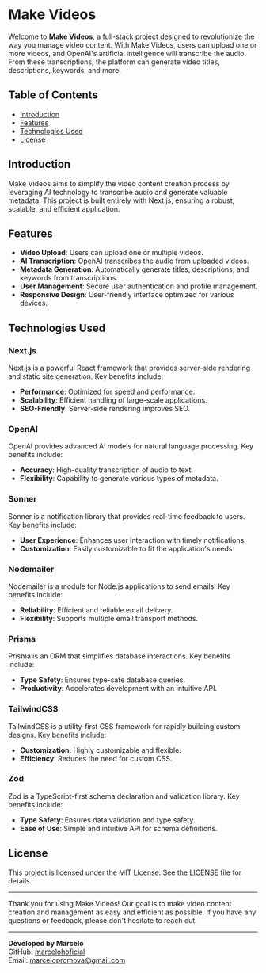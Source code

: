 # Make Videos

Welcome to **Make Videos**, a full-stack project designed to revolutionize the way you manage video content. With Make Videos, users can upload one or more videos, and OpenAI's artificial intelligence will transcribe the audio. From these transcriptions, the platform can generate video titles, descriptions, keywords, and more.

## Table of Contents

- [Introduction](#introduction)
- [Features](#features)
- [Technologies Used](#technologies-used)
- [License](#license)

## Introduction

Make Videos aims to simplify the video content creation process by leveraging AI technology to transcribe audio and generate valuable metadata. This project is built entirely with Next.js, ensuring a robust, scalable, and efficient application.

## Features

- **Video Upload**: Users can upload one or multiple videos.
- **AI Transcription**: OpenAI transcribes the audio from uploaded videos.
- **Metadata Generation**: Automatically generate titles, descriptions, and keywords from transcriptions.
- **User Management**: Secure user authentication and profile management.
- **Responsive Design**: User-friendly interface optimized for various devices.

## Technologies Used

### Next.js

Next.js is a powerful React framework that provides server-side rendering and static site generation. Key benefits include:
- **Performance**: Optimized for speed and performance.
- **Scalability**: Efficient handling of large-scale applications.
- **SEO-Friendly**: Server-side rendering improves SEO.

### OpenAI

OpenAI provides advanced AI models for natural language processing. Key benefits include:
- **Accuracy**: High-quality transcription of audio to text.
- **Flexibility**: Capability to generate various types of metadata.

### Sonner

Sonner is a notification library that provides real-time feedback to users. Key benefits include:
- **User Experience**: Enhances user interaction with timely notifications.
- **Customization**: Easily customizable to fit the application's needs.

### Nodemailer

Nodemailer is a module for Node.js applications to send emails. Key benefits include:
- **Reliability**: Efficient and reliable email delivery.
- **Flexibility**: Supports multiple email transport methods.

### Prisma

Prisma is an ORM that simplifies database interactions. Key benefits include:
- **Type Safety**: Ensures type-safe database queries.
- **Productivity**: Accelerates development with an intuitive API.

### TailwindCSS

TailwindCSS is a utility-first CSS framework for rapidly building custom designs. Key benefits include:
- **Customization**: Highly customizable and flexible.
- **Efficiency**: Reduces the need for custom CSS.

### Zod

Zod is a TypeScript-first schema declaration and validation library. Key benefits include:
- **Type Safety**: Ensures data validation and type safety.
- **Ease of Use**: Simple and intuitive API for schema definitions.

## License

This project is licensed under the MIT License. See the [LICENSE](LICENSE) file for details.

---

Thank you for using Make Videos! Our goal is to make video content creation and management as easy and efficient as possible. If you have any questions or feedback, please don't hesitate to reach out.

---

**Developed by Marcelo**  
GitHub: [marcelohoficial](https://github.com/marcelohoficial)  
Email: [marcelopromova@gmail.com](mailto:marcelopromova@gmail.com)
